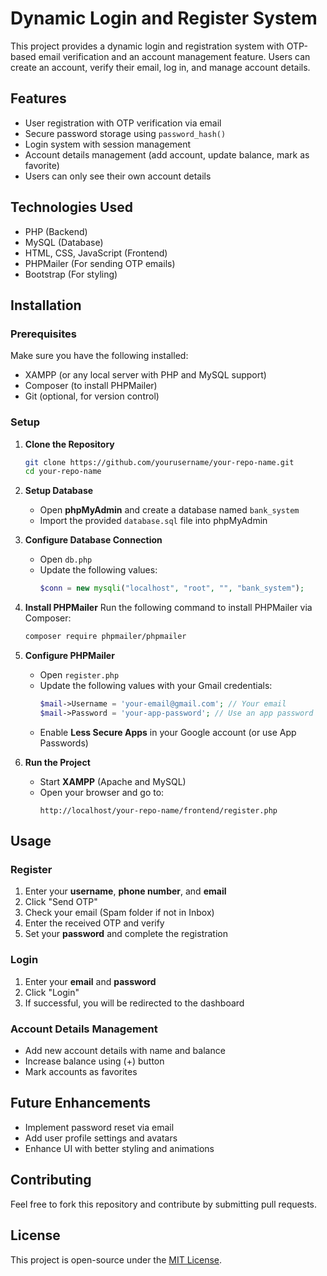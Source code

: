 # Dynamic Login and Register System

This project provides a dynamic login and registration system with OTP-based email verification and an account management feature. Users can create an account, verify their email, log in, and manage account details.

## Features
- User registration with OTP verification via email
- Secure password storage using `password_hash()`
- Login system with session management
- Account details management (add account, update balance, mark as favorite)
- Users can only see their own account details

## Technologies Used
- PHP (Backend)
- MySQL (Database)
- HTML, CSS, JavaScript (Frontend)
- PHPMailer (For sending OTP emails)
- Bootstrap (For styling)

## Installation

### Prerequisites
Make sure you have the following installed:
- XAMPP (or any local server with PHP and MySQL support)
- Composer (to install PHPMailer)
- Git (optional, for version control)

### Setup
1. **Clone the Repository**
   ```sh
   git clone https://github.com/yourusername/your-repo-name.git
   cd your-repo-name
   ```

2. **Setup Database**
   - Open **phpMyAdmin** and create a database named `bank_system`
   - Import the provided `database.sql` file into phpMyAdmin

3. **Configure Database Connection**
   - Open `db.php`
   - Update the following values:
     ```php
     $conn = new mysqli("localhost", "root", "", "bank_system");
     ```

4. **Install PHPMailer**
   Run the following command to install PHPMailer via Composer:
   ```sh
   composer require phpmailer/phpmailer
   ```

5. **Configure PHPMailer**
   - Open `register.php`
   - Update the following values with your Gmail credentials:
     ```php
     $mail->Username = 'your-email@gmail.com'; // Your email
     $mail->Password = 'your-app-password'; // Use an app password
     ```
   - Enable **Less Secure Apps** in your Google account (or use App Passwords)

6. **Run the Project**
   - Start **XAMPP** (Apache and MySQL)
   - Open your browser and go to:
     ```
     http://localhost/your-repo-name/frontend/register.php
     ```

## Usage

### Register
1. Enter your **username**, **phone number**, and **email**
2. Click "Send OTP"
3. Check your email (Spam folder if not in Inbox)
4. Enter the received OTP and verify
5. Set your **password** and complete the registration

### Login
1. Enter your **email** and **password**
2. Click "Login"
3. If successful, you will be redirected to the dashboard

### Account Details Management
- Add new account details with name and balance
- Increase balance using (+) button
- Mark accounts as favorites

## Future Enhancements
- Implement password reset via email
- Add user profile settings and avatars
- Enhance UI with better styling and animations

## Contributing
Feel free to fork this repository and contribute by submitting pull requests.

## License
This project is open-source under the [MIT License](LICENSE).

